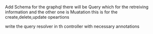 Add Schema for the graphql there will be Query  which for the retreiving information and the other one is Muatation this is for the  create,delete,update opeartions

write the query resolver in th controller with necessary annotations 
